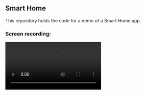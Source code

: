 ## Smart Home

This repository holds the code for a demo of a Smart Home app.


### Screen recording:

![](screen_recordings/demo.mov)
